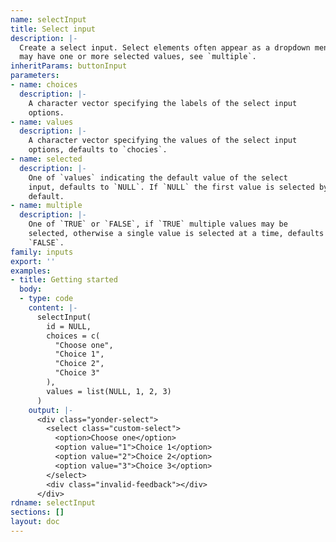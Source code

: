 ```yaml
---
name: selectInput
title: Select input
description: |-
  Create a select input. Select elements often appear as a dropdown menu and
  may have one or more selected values, see `multiple`.
inheritParams: buttonInput
parameters:
- name: choices
  description: |-
    A character vector specifying the labels of the select input
    options.
- name: values
  description: |-
    A character vector specifying the values of the select input
    options, defaults to `chocies`.
- name: selected
  description: |-
    One of `values` indicating the default value of the select
    input, defaults to `NULL`. If `NULL` the first value is selected by
    default.
- name: multiple
  description: |-
    One of `TRUE` or `FALSE`, if `TRUE` multiple values may be
    selected, otherwise a single value is selected at a time, defaults to
    `FALSE`.
family: inputs
export: ''
examples:
- title: Getting started
  body:
  - type: code
    content: |-
      selectInput(
        id = NULL,
        choices = c(
          "Choose one",
          "Choice 1",
          "Choice 2",
          "Choice 3"
        ),
        values = list(NULL, 1, 2, 3)
      )
    output: |-
      <div class="yonder-select">
        <select class="custom-select">
          <option>Choose one</option>
          <option value="1">Choice 1</option>
          <option value="2">Choice 2</option>
          <option value="3">Choice 3</option>
        </select>
        <div class="invalid-feedback"></div>
      </div>
rdname: selectInput
sections: []
layout: doc
---
```

